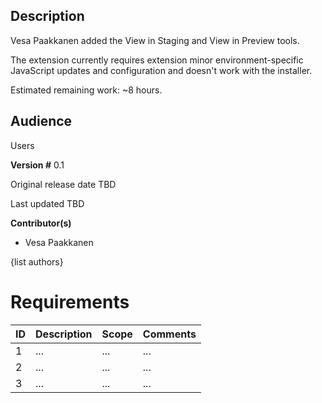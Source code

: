 ## Description ##
Vesa Paakkanen added the  View in Staging and View in Preview tools.

The extension currently requires extension minor environment-specific JavaScript updates and configuration and doesn't work with the installer.

Estimated remaining work: ~8 hours.

## Audience ##
Users

**Version #**
0.1

Original release date
TBD

Last updated
TBD

**Contributor(s)**

  * Vesa Paakkanen

{list authors}

# Requirements #
| ID | Description | Scope | Comments |
|:---|:------------|:------|:---------|
| 1 | ... | ... | ... |
| 2 | ... | ... | ... |
| 3 | ... | ... | ... |